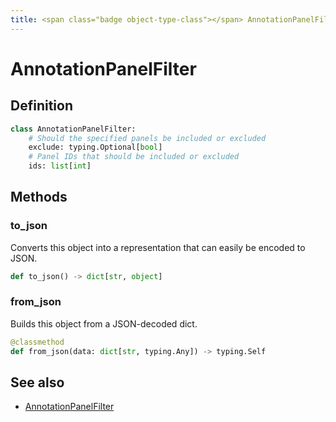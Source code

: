 ```yaml
---
title: <span class="badge object-type-class"></span> AnnotationPanelFilter
---
```

# <span class="badge object-type-class"></span> AnnotationPanelFilter

## Definition

```python
class AnnotationPanelFilter:
    # Should the specified panels be included or excluded
    exclude: typing.Optional[bool]
    # Panel IDs that should be included or excluded
    ids: list[int]
```
## Methods

### <span class="badge object-method"></span> to_json

Converts this object into a representation that can easily be encoded to JSON.

```python
def to_json() -> dict[str, object]
```

### <span class="badge object-method"></span> from_json

Builds this object from a JSON-decoded dict.

```python
@classmethod
def from_json(data: dict[str, typing.Any]) -> typing.Self
```

## See also

 * <span class="badge builder"></span> [AnnotationPanelFilter](./builder-AnnotationPanelFilter.md)
